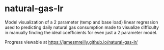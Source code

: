 # natural-gas-lr
Model visualization of a 2 parameter (temp and base load) linear regression used to predicting daily natural gas consumption made to visualize difficulty in manually finding the ideal coefficients for even just a 2 parameter model.

Progress viewable at https://jamesmreilly.github.io/natural-gas-lr/
